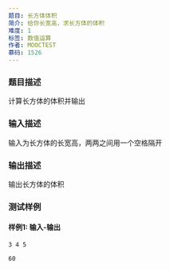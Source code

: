 ```yaml
---
题目: 长方体体积
简介: 给你长宽高，求长方体的体积
难度: 1
标签: 数值运算
作者: MOOCTEST
慕码: 1526
---
```


### 题目描述

计算长方体的体积并输出

### 输入描述

输入为长方体的长宽高，两两之间用一个空格隔开

### 输出描述

输出长方体的体积

### 测试样例

#### 样例1: 输入-输出

```
3 4 5
```

```
60
```

